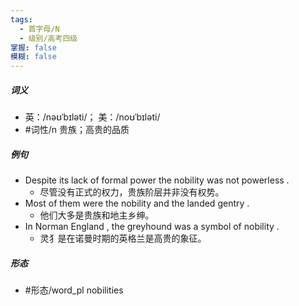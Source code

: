```yaml
---
tags:
  - 首字母/N
  - 级别/高考四级
掌握: false
模糊: false
---
```

##### 词义
- 英：/nəʊˈbɪləti/； 美：/noʊˈbɪləti/
- #词性/n  贵族；高贵的品质
##### 例句
- Despite its lack of formal power the nobility was not powerless .
	- 尽管没有正式的权力，贵族阶层并非没有权势。
- Most of them were the nobility and the landed gentry .
	- 他们大多是贵族和地主乡绅。
- In Norman England , the greyhound was a symbol of nobility .
	- 灵犭是在诺曼时期的英格兰是高贵的象征。
##### 形态
- #形态/word_pl nobilities
